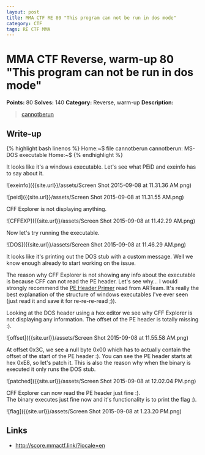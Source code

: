 ```yaml
---
layout: post
title: MMA CTF RE 80 "This program can not be run in dos mode"  
category: CTF
tags: RE CTF MMA
---
```


# MMA CTF Reverse, warm-up 80 "This program can not be run in dos mode"
**Points:** 80
**Solves:** 140
**Category:** Reverse, warm-up
**Description:**

> [cannotberun]({{site.url}}/assets/cannotberun-6a3060f21f87f69f3f67d3077aff51be92db0a71e9d5721aa9e37073abd12b7e)

## Write-up

{% highlight bash linenos %}
Home:~$ file cannotberun
cannotberun: MS-DOS executable
Home:~$
{% endhighlight %}

It looks like it's a windows executable. Let's see what PEiD and exeinfo has to say about it.

![exeinfo]({{site.url}}/assets/Screen Shot 2015-09-08 at 11.31.36 AM.png)

![peid]({{site.url}}/assets/Screen Shot 2015-09-08 at 11.31.55 AM.png)

CFF Explorer is not displaying anything.

![CFFEXP]({{site.url}}/assets/Screen Shot 2015-09-08 at 11.42.29 AM.png)

Now let's try running the executable.

![DOS]({{site.url}}/assets/Screen Shot 2015-09-08 at 11.46.29 AM.png)

It looks like it's printing out the DOS stub with a custom message. Well we know enough already to start working on the issue.

The reason why CFF Explorer is not showing any info about the executable is because CFF can not read the PE header. Let's see why...
I would strongly recommend the [PE Header Primer](https://github.com/boaster/git/tree/master/references/PE%20Header%20Primer) read from ARTeam. It's really the best explanation of the structure of windows executables I've ever seen (just read it and save it for re-re-re-read ;)).

Looking at the DOS header using a hex editor we see why CFF Explorer is not displaying any information. The offset of the PE header is totally missing :).

![offset]({{site.url}}/assets/Screen Shot 2015-09-08 at 11.55.58 AM.png)

At offset 0x3C, we see a null byte 0x00 which has to actually contain the offset of the start of the PE header :). You can see the PE header starts at hex 0xE8, so let's patch it. This is also the reason why when the binary is executed it only runs the DOS stub.

![patched]({{site.url}}/assets/Screen Shot 2015-09-08 at 12.02.04 PM.png)

CFF Explorer can now read the PE header just fine :).  
The binary executes just fine now and it's functionality is to print the flag :).

![flag]({{site.url}}/assets/Screen Shot 2015-09-08 at 1.23.20 PM.png)

## Links

* <http://score.mmactf.link/?locale=en>
